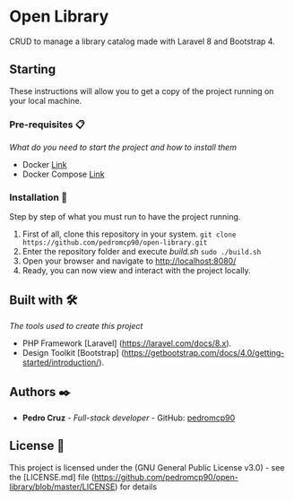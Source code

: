 # Open Library 

CRUD to manage a library catalog made with Laravel 8 and Bootstrap 4.

## Starting

These instructions will allow you to get a copy of the project running on your local machine.

### Pre-requisites 📋

_What do you need to start the project and how to install them_

* Docker [Link](https://docs.docker.com/desktop/)
* Docker Compose [Link](https://docs.docker.com/compose/install/)

### Installation 🔧

Step by step of what you must run to have the project running.

 1. First of all, clone this repository in your system.
    ```git clone https://github.com/pedromcp90/open-library.git```
 2. Enter the repository folder and execute *build.sh*
    ```sudo ./build.sh```
 3. Open your browser and navigate to [http://localhost:8080/](http://localhost:8080/)
 4. Ready, you can now view and interact with the project locally.

## Built with 🛠️

_The tools used to create this project_

* PHP Framework [Laravel] (https://laravel.com/docs/8.x).
* Design Toolkit [Bootstrap] (https://getbootstrap.com/docs/4.0/getting-started/introduction/).

## Authors ✒️

* **Pedro Cruz** - *Full-stack developer* - GitHub: [pedromcp90](https://github.com/pedromcp90)

## License 📄

This project is licensed under the (GNU General Public License v3.0) - see the [LICENSE.md] file (https://github.com/pedromcp90/open-library/blob/master/LICENSE) for details